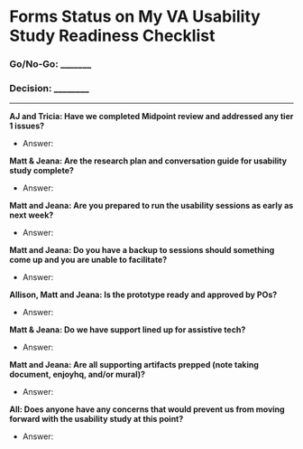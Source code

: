 # Forms Status on My VA Usability Study Readiness Checklist

### Go/No-Go: _______

### Decision: ________ 

---

**AJ and Tricia: Have we completed Midpoint review and addressed any tier 1 issues?**
- Answer: 

**Matt & Jeana: Are the research plan and conversation guide for usability study complete?**
- Answer:

**Matt and Jeana: Are you prepared to run the usability sessions as early as next week?**
- Answer: 

**Matt and Jeana: Do you have a backup to sessions should something come up and you are unable to facilitate?**
- Answer: 

**Allison, Matt and Jeana: Is the prototype ready and approved by POs?**
- Answer: 

**Matt & Jeana: Do we have support lined up for assistive tech?**
- Answer: 

**Matt and Jeana: Are all supporting artifacts prepped (note taking document, enjoyhq, and/or mural)?**
- Answer: 

**All: Does anyone have any concerns that would prevent us from moving forward with the usability study at this point?**
- Answer: 

